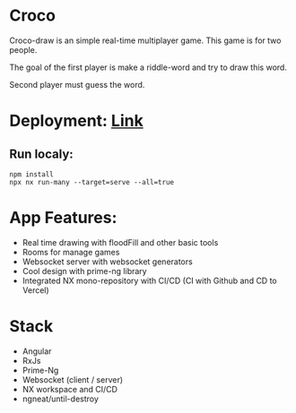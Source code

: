 # Croco
Croco-draw is an simple real-time multiplayer game. This game is for two people. 

The goal of the first player is make a riddle-word and try to draw this word. 

Second player must guess the word.

# Deployment: [Link](https://croco-draw-game.vercel.app/main)

## Run localy:
```
npm install
npx nx run-many --target=serve --all=true
````

# App Features:

- Real time drawing with floodFill and other basic tools
- Rooms for manage games
- Websocket server with websocket generators
- Cool design with prime-ng library
- Integrated NX mono-repository with CI/CD (CI with Github and CD to Vercel)

# Stack 

- Angular
- RxJs
- Prime-Ng
- Websocket (client / server)
- NX workspace and CI/CD
- ngneat/until-destroy
